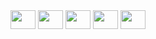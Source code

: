 <div dir="auto">
<img height="30" width="40" src="https://cdn.jsdelivr.net/gh/devicons/devicon@latest/icons/go/go-original-wordmark.svg" />
<img height="30" width="40" src="https://cdn.jsdelivr.net/gh/devicons/devicon@latest/icons/laravel/laravel-original.svg" />
<img height="30" width="40" src="https://cdn.jsdelivr.net/gh/devicons/devicon@latest/icons/postgresql/postgresql-original.svg" />
<img height="30" width="40" src="https://cdn.jsdelivr.net/gh/devicons/devicon@latest/icons/docker/docker-original.svg" />
<img height="30" width="40" src="https://cdn.jsdelivr.net/gh/devicons/devicon@latest/icons/kubernetes/kubernetes-original.svg" />
</div>
          
